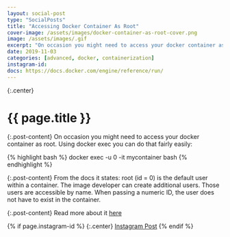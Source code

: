 ```yaml
---
layout: social-post
type: "SocialPosts"
title: "Accessing Docker Container As Root"
cover-image: /assets/images/docker-container-as-root-cover.png
image: /assets/images/.gif
excerpt: "On occasion you might need to access your docker container as root. Using docker exec you can do that fairly easily"
date: 2019-11-03
categories: [advanced, docker, containerization]
instagram-id:
docs: https://docs.docker.com/engine/reference/run/
---
```

{:.center}
# {{ page.title }}

{:.post-content}
On occasion you might need to access your docker container as root.
Using docker exec you can do that fairly easily:

{% highlight bash %}
docker exec -u 0 -it mycontainer bash
{% endhighlight %}

{:.post-content}
From the docs it states:
root (id = 0) is the default user within a container. The image developer can
create additional users. Those users are accessible by name. When passing a numeric ID, the user does not have to exist in the container.

{:.post-content}
Read more about it <a href="{{page.docs}}" target="_blank">here</a>

{% if page.instagram-id %}
{:.center}
<a class="insta-link" href="https://www.instagram.com/p/{{page.instagram-id}}" target="_blank">Instagram Post</a>
{% endif %}
